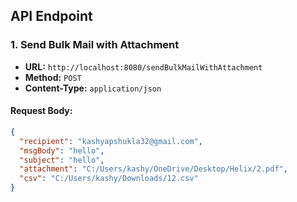 ## API Endpoint

### 1. **Send Bulk Mail with Attachment**
- **URL:** `http://localhost:8080/sendBulkMailWithAttachment`
- **Method:** `POST`
- **Content-Type:** `application/json`

#### Request Body:
```json
{
  "recipient": "kashyapshukla32@gmail.com",
  "msgBody": "hello",
  "subject": "hello",
  "attachment": "C:/Users/kashy/OneDrive/Desktop/Helix/2.pdf",
  "csv": "C:/Users/kashy/Downloads/12.csv"
}